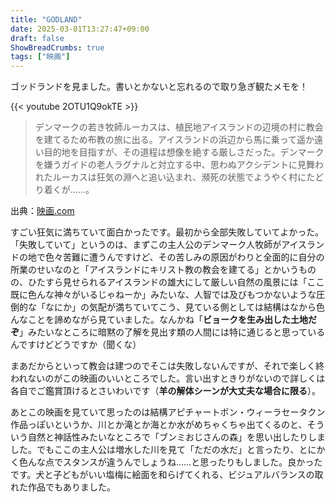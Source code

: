 ```yaml
---
title: "GODLAND"
date: 2025-03-01T13:27:47+09:00
draft: false
ShowBreadCrumbs: true
tags: ["映画"]
---
```


ゴッドランドを見ました。書いとかないと忘れるので取り急ぎ観たメモを！

{{< youtube 2OTU1Q9okTE >}}

>デンマークの若き牧師ルーカスは、植民地アイスランドの辺境の村に教会を建てるため布教の旅に出る。アイスランドの浜辺から馬に乗って遥か遠い目的地を目指すが、その道程は想像を絶する厳しさだった。デンマークを嫌うガイドの老人ラグナルと対立する中、思わぬアクシデントに見舞われたルーカスは狂気の淵へと追い込まれ、瀕死の状態でようやく村にたどり着くが……。

出典：[映画.com](https://eiga.com/movie/100977/)


すごい狂気に満ちていて面白かったです。最初から全部失敗していてよかった。「失敗していて」というのは、まずこの主人公のデンマーク人牧師がアイスランドの地で色々苦難に遭うんですけど、その苦しみの原因がわりと全面的に自分の所業のせいなのと「アイスランドにキリスト教の教会を建てる」とかいうものの、ひたすら見せられるアイスランドの雄大にして厳しい自然の風景には「ここ既に色んな神々がいるじゃねーか」みたいな、人智では及びもつかないような圧倒的な「なにか」の気配が満ちていてこう、見ている側としては結構はなから色んなことを諦めながら見ていました。なんかね「**ビョークを生み出した土地だぞ**」みたいなところに暗黙の了解を見出す類の人間には特に通じると思っているんですけどどうですか（聞くな）

まあだからといって教会は建つのでそこは失敗しないんですが、それで楽しく終われないのがこの映画のいいところでした。言い出すときりがないので詳しくは各自でご鑑賞頂けるとさいわいです（**羊の解体シーンが大丈夫な場合に限る**）。

あとこの映画を見ていて思ったのは結構アピチャートポン・ウィーラセータクン作品っぽいというか、川とか滝とか海とか水がめちゃくちゃ出てくるのと、そういう自然と神話性みたいなところで「ブンミおじさんの森」を思い出したりしました。でもここの主人公は増水した川を見て「ただの水だ」と言ったり、とにかく色んな点でスタンスが違うんでしょうね……と思ったりもしました。良かったです。犬と子どもがいい塩梅に絵面を和らげてくれる、ビジュアルバランスの取れた作品でもありました。
